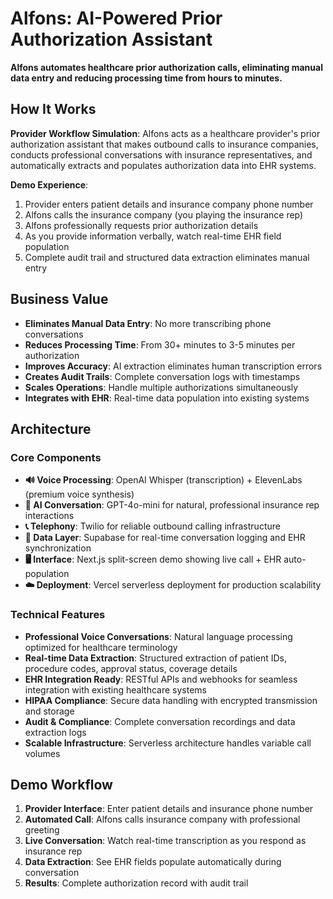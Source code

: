 # Alfons: AI-Powered Prior Authorization Assistant

**Alfons automates healthcare prior authorization calls, eliminating manual data entry and reducing processing time from hours to minutes.**

## How It Works

**Provider Workflow Simulation**: Alfons acts as a healthcare provider's prior authorization assistant that makes outbound calls to insurance companies, conducts professional conversations with insurance representatives, and automatically extracts and populates authorization data into EHR systems.

**Demo Experience**: 
1. Provider enters patient details and insurance company phone number
2. Alfons calls the insurance company (you playing the insurance rep)
3. Alfons professionally requests prior authorization details
4. As you provide information verbally, watch real-time EHR field population
5. Complete audit trail and structured data extraction eliminates manual entry

## Business Value

- **Eliminates Manual Data Entry**: No more transcribing phone conversations
- **Reduces Processing Time**: From 30+ minutes to 3-5 minutes per authorization  
- **Improves Accuracy**: AI extraction eliminates human transcription errors
- **Creates Audit Trails**: Complete conversation logs with timestamps
- **Scales Operations**: Handle multiple authorizations simultaneously
- **Integrates with EHR**: Real-time data population into existing systems

## Architecture

### Core Components
- **🔊 Voice Processing**: OpenAI Whisper (transcription) + ElevenLabs (premium voice synthesis)
- **🧠 AI Conversation**: GPT-4o-mini for natural, professional insurance rep interactions  
- **📞 Telephony**: Twilio for reliable outbound calling infrastructure
- **💾 Data Layer**: Supabase for real-time conversation logging and EHR synchronization
- **🖥️ Interface**: Next.js split-screen demo showing live call + EHR auto-population
- **☁️ Deployment**: Vercel serverless deployment for production scalability

### Technical Features
- **Professional Voice Conversations**: Natural language processing optimized for healthcare terminology
- **Real-time Data Extraction**: Structured extraction of patient IDs, procedure codes, approval status, coverage details
- **EHR Integration Ready**: RESTful APIs and webhooks for seamless integration with existing healthcare systems
- **HIPAA Compliance**: Secure data handling with encrypted transmission and storage
- **Audit & Compliance**: Complete conversation recordings and data extraction logs
- **Scalable Infrastructure**: Serverless architecture handles variable call volumes

## Demo Workflow

1. **Provider Interface**: Enter patient details and insurance phone number
2. **Automated Call**: Alfons calls insurance company with professional greeting
3. **Live Conversation**: Watch real-time transcription as you respond as insurance rep
4. **Data Extraction**: See EHR fields populate automatically during conversation
5. **Results**: Complete authorization record with audit trail